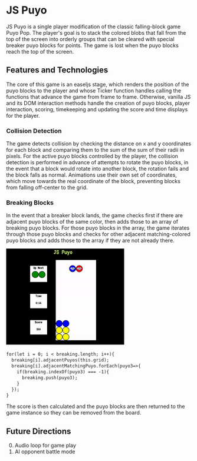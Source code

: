 # JS Puyo

JS Puyo is a single player modification of the classic falling-block game
Puyo Pop. The player's goal is to stack the colored blobs that fall from
the top of the screen into orderly groups that can be cleared with special
breaker puyo blocks for points. The game is lost when the puyo blocks reach the top
of the screen.

## Features and Technologies

The core of this game is an easeljs stage, which renders the position of
the puyo blocks to the player and whose Ticker function handles calling the
functions that advance the game from frame to frame. Otherwise, vanilla
JS and its DOM interaction methods handle the creation of puyo blocks, player
interaction, scoring, timekeeping and updating the score and time displays
for the player.

### Collision Detection

The game detects collision by checking the distance on x and y coordinates
for each block and comparing them to the sum of the sum of their radii in
pixels. For the active puyo blocks controlled by the player, the collision detection
is performed in advance of attempts to rotate the puyo blocks, in the event
that a block would rotate into another block, the rotation fails and the
block falls as normal. Animations use their own set of coordinates, which move
towards the real coordinate of the block, preventing blocks from falling
off-center to the grid.

### Breaking Blocks

In the event that a breaker block lands, the game checks first if there are
adjacent puyo blocks of the same color, then adds those to an array of breaking
puyo blocks. For those puyo blocks in the array, the game iterates through those puyo blocks
and checks for other adjacent matching-colored puyo blocks and adds those to the
array if they are not already there.

![block breaking example](./assets/js-puyo-ex2.gif)

```JS
for(let i = 0; i < breaking.length; i++){
  breaking[i].adjacentPuyos(this.grid);
  breaking[i].adjacentMatchingPuyo.forEach(puyo3=>{
    if(breaking.indexOf(puyo3) === -1){
      breaking.push(puyo3);
    }
  });
}

```

The score is then calculated and the puyo blocks are then returned to the game
instance so they can be removed from the board.

## Future Directions

0. Audio loop for game play
0. AI opponent battle mode
